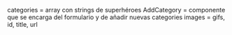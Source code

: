 

categories = array con strings de superhéroes
AddCategory = componente que se encarga del formulario y de añadir nuevas categories
images = gifs, id, title, url